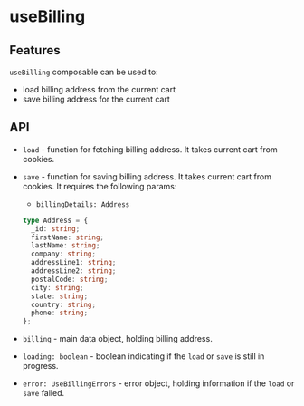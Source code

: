 # useBilling

## Features

`useBilling` composable can be used to:
- load billing address from the current cart
- save billing address for the current cart

## API

- `load` - function for fetching billing address. It takes current cart from cookies.

- `save` - function for saving billing address. It takes current cart from cookies. It requires the following params:
  - `billingDetails: Address`

  ```ts
  type Address = {
    _id: string;
    firstName: string;
    lastName: string;
    company: string;
    addressLine1: string;
    addressLine2: string;
    postalCode: string;
    city: string;
    state: string;
    country: string;
    phone: string;
  };
  ```

- `billing` - main data object, holding billing address.

- `loading: boolean` - boolean indicating if the `load` or `save` is still in progress.

- `error: UseBillingErrors` - error object, holding information if the `load` or `save` failed.
